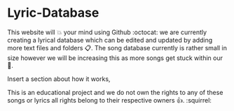 # Lyric-Database
This website will :boom: your mind using Github :octocat: we are currently creating a lyrical database which can be edited and updated by adding more text files and folders :clipboard:. The song database currently is rather small in size however we will be increasing this as more songs get stuck within our :older_man:.

Insert a section about how it works,

This is an educational project and we do not own the rights to any of these songs or lyrics all rights belong to their respective owners :+1:. :squirrel:
